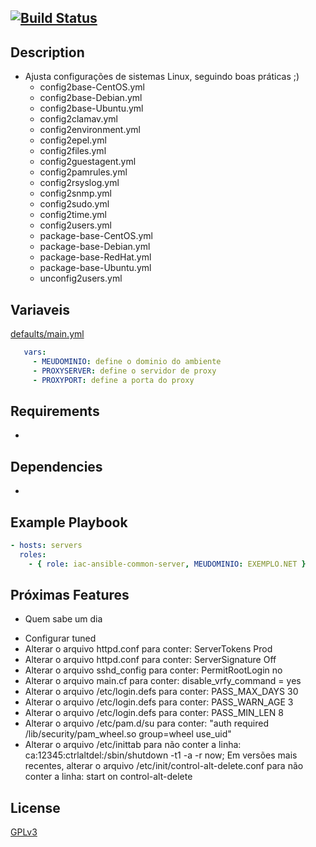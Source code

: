 [![Build Status](https://travis-ci.org/wluisaraujo/iac-ansible-common-server.svg?branch=master)](https://travis-ci.org/wluisaraujo/iac-ansible-common-server)
------------

Description
------------

* Ajusta configurações de sistemas Linux, seguindo boas práticas ;)
  - config2base-CentOS.yml
  - config2base-Debian.yml
  - config2base-Ubuntu.yml
  - config2clamav.yml
  - config2environment.yml
  - config2epel.yml
  - config2files.yml
  - config2guestagent.yml
  - config2pamrules.yml
  - config2rsyslog.yml
  - config2snmp.yml
  - config2sudo.yml
  - config2time.yml
  - config2users.yml
  - package-base-CentOS.yml
  - package-base-Debian.yml
  - package-base-RedHat.yml
  - package-base-Ubuntu.yml
  - unconfig2users.yml

Variaveis
------------

[defaults/main.yml](defaults/main.yml)

```yaml
   vars:
     - MEUDOMINIO: define o dominio do ambiente
     - PROXYSERVER: define o servidor de proxy
     - PROXYPORT: define a porta do proxy
```     
     

Requirements
------------

*

Dependencies
------------

*

Example Playbook
----------------

```yaml
- hosts: servers
  roles:
    - { role: iac-ansible-common-server, MEUDOMINIO: EXEMPLO.NET }
```

Próximas Features
----------------

* Quem sabe um dia
 - Configurar tuned
 - Alterar o arquivo httpd.conf para conter: ServerTokens Prod
 - Alterar o arquivo httpd.conf para conter: ServerSignature Off
 - Alterar o arquivo sshd_config para conter: PermitRootLogin no
 - Alterar o arquivo main.cf para conter: disable_vrfy_command = yes
 - Alterar o arquivo /etc/login.defs para conter: PASS_MAX_DAYS 30
 - Alterar o arquivo /etc/login.defs para conter: PASS_WARN_AGE 3
 - Alterar o arquivo /etc/login.defs para conter: PASS_MIN_LEN 8
 - Alterar o arquivo /etc/pam.d/su para conter: "auth       required     /lib/security/pam_wheel.so group=wheel use_uid"
 - Alterar o arquivo /etc/inittab para não conter a linha: ca:12345:ctrlaltdel:/sbin/shutdown -t1 -a -r now; Em versões mais recentes, alterar o arquivo /etc/init/control-alt-delete.conf para não conter a linha: start on control-alt-delete

		 
License
-------

[GPLv3](https://www.gnu.org/licenses/gpl-3.0.pt-br.html)
